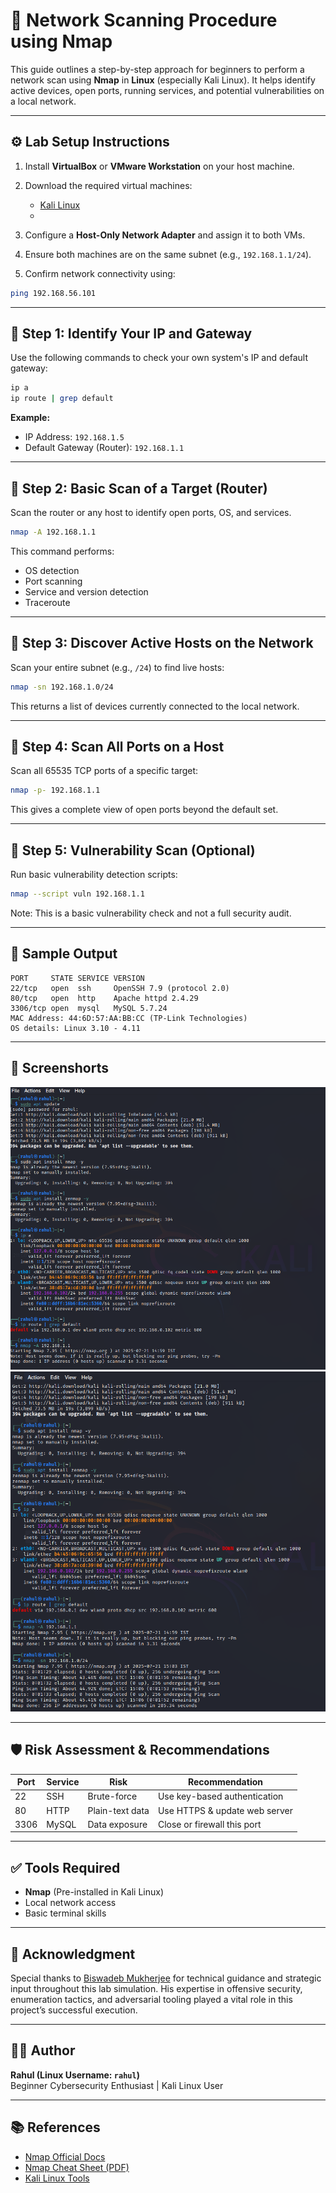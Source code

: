 # 🚀 Network Scanning Procedure using Nmap

This guide outlines a step-by-step approach for beginners to perform a network scan using **Nmap** in **Linux** (especially Kali Linux). It helps identify active devices, open ports, running services, and potential vulnerabilities on a local network.

---

## ⚙️ Lab Setup Instructions

1. Install **VirtualBox** or **VMware Workstation** on your host machine.
2. Download the required virtual machines:

   * [Kali Linux](https://www.kali.org/get-kali/)
   * 
3. Configure a **Host-Only Network Adapter** and assign it to both VMs.
4. Ensure both machines are on the same subnet (e.g., `192.168.1.1/24`).
5. Confirm network connectivity using:

```bash
ping 192.168.56.101
```

---

## 🔹 Step 1: Identify Your IP and Gateway

Use the following commands to check your own system's IP and default gateway:

```bash
ip a
ip route | grep default
```

**Example:**

- IP Address: `192.168.1.5`
- Default Gateway (Router): `192.168.1.1`

---

## 🔹 Step 2: Basic Scan of a Target (Router)

Scan the router or any host to identify open ports, OS, and services.

```bash
nmap -A 192.168.1.1
```

This command performs:
- OS detection
- Port scanning
- Service and version detection
- Traceroute

---

## 🔹 Step 3: Discover Active Hosts on the Network

Scan your entire subnet (e.g., `/24`) to find live hosts:

```bash
nmap -sn 192.168.1.0/24
```

This returns a list of devices currently connected to the local network.

---

## 🔹 Step 4: Scan All Ports on a Host

Scan all 65535 TCP ports of a specific target:

```bash
nmap -p- 192.168.1.1
```

This gives a complete view of open ports beyond the default set.

---

## 🔹 Step 5: Vulnerability Scan (Optional)

Run basic vulnerability detection scripts:

```bash
nmap --script vuln 192.168.1.1
```

Note: This is a basic vulnerability check and not a full security audit.

---

## 🧾 Sample Output

```
PORT     STATE SERVICE VERSION
22/tcp   open  ssh     OpenSSH 7.9 (protocol 2.0)
80/tcp   open  http    Apache httpd 2.4.29
3306/tcp open  mysql   MySQL 5.7.24
MAC Address: 44:6D:57:AA:BB:CC (TP-Link Technologies)
OS details: Linux 3.10 - 4.11
```

---

## 📸 Screenshorts

![Nmap Scan Result](ss1.png)
![Nmap Scan Result](ss2.png)

___

## 🛡️ Risk Assessment & Recommendations

| Port | Service | Risk             | Recommendation                     |
|------|---------|------------------|------------------------------------|
| 22   | SSH     | Brute-force      | Use key-based authentication       |
| 80   | HTTP    | Plain-text data  | Use HTTPS & update web server      |
| 3306 | MySQL   | Data exposure    | Close or firewall this port        |

---

## ✅ Tools Required

- **Nmap** (Pre-installed in Kali Linux)
- Local network access
- Basic terminal skills

---

## 🙏 Acknowledgment

Special thanks to [Biswadeb Mukherjee](https://github.com/official-biswadeb941) for technical guidance and strategic input throughout this lab simulation. His expertise in offensive security, enumeration tactics, and adversarial tooling played a vital role in this project’s successful execution.


---

## 👨‍💻 Author

**Rahul (Linux Username: `rahul`)**  
Beginner Cybersecurity Enthusiast | Kali Linux User

---

## 📚 References

- [Nmap Official Docs](https://nmap.org/book/)
- [Nmap Cheat Sheet (PDF)](https://nmap.org/book/inst-windows.html)
- [Kali Linux Tools](https://tools.kali.org/)
